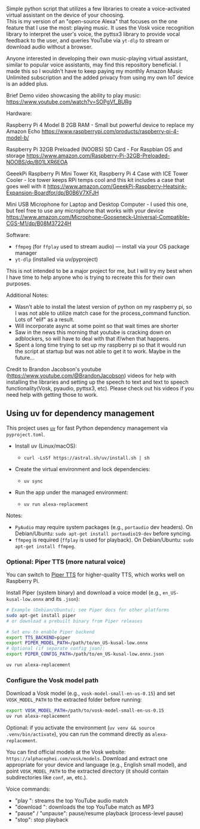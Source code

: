 Simple python script that utilizes a few libraries to create a voice-activated virtual assistant on the device of your choosing.   
This is my version of an "open-source Alexa" that focuses on the one feature that I use the most: playing music. It uses the Vosk voice recognition library
to interpret the user's voice, the pyttsx3 library to provide vocal feedback to the user, and queries YouTube via `yt-dlp` to stream or download audio without a browser.

Anyone interested in developing their own music-playing virtual assistant, similar to popular voice assistants, may find this repository beneficial. 
I made this so I wouldn't have to keep paying my monthly Amazon Music Unlimited subscription and the added privacy from using my own IoT device is an added plus.

Brief Demo video showcasing the ability to play music:
https://www.youtube.com/watch?v=SOPgVf_BURg

Hardware:

Raspberry Pi 4 Model B 2GB RAM - Small but powerful device to replace my Amazon Echo
https://www.raspberrypi.com/products/raspberry-pi-4-model-b/

Raspberry Pi 32GB Preloaded (NOOBS) SD Card - For Raspbian OS and storage
https://www.amazon.com/Raspberry-Pi-32GB-Preloaded-NOOBS/dp/B01LXR6EOA

GeeekPi Raspberry Pi Mini Tower Kit, Raspberry Pi 4 Case with ICE Tower Cooler - Ice tower keeps RPi temps cool and this kit includes a case that goes well with it
https://www.amazon.com/GeeekPi-Raspberry-Heatsink-Expansion-Boardfor/dp/B0B6V7XFJH

Mini USB Microphone for Laptop and Desktop Computer - I used this one, but feel free to use any microphone that works with your device
https://www.amazon.com/Microphone-Gooseneck-Universal-Compatible-CGS-M1/dp/B08M37224H

Software:

- `ffmpeg` (for `ffplay` used to stream audio) — install via your OS package manager
- `yt-dlp` (installed via uv/pyproject)


This is not intended to be a major project for me, but I will try my best when I have time to help anyone who is trying to recreate this for their own purposes.

Additional Notes: 
- Wasn't able to install the latest version of python on my raspberry pi, so I was not able to utilize match case for the process_command function.  Lots of "elif" as a result.
- Will incorporate async at some point so that wait times are shorter
- Saw in the news this morning that youtube is cracking down on adblockers, so will have to deal with that if/when that happens.
- Spent a long time trying to set up my raspberry pi so that it would run the script at startup but was not able to get it to work.  Maybe in the future...

Credit to Brandon Jacobson's youtube (https://www.youtube.com/@BrandonJacobson) videos for help with installing the libraries and setting up the 
speech to text and text to speech functionality(Vosk, pyaudio, pyttsx3, etc).  Please check out his videos if you need help with getting those to work.

## Using uv for dependency management

This project uses [`uv`](https://github.com/astral-sh/uv) for fast Python dependency management via `pyproject.toml`.

- Install uv (Linux/macOS):
  - `curl -LsSf https://astral.sh/uv/install.sh | sh`

- Create the virtual environment and lock dependencies:
  - `uv sync`

- Run the app under the managed environment:
  - `uv run alexa-replacement`

Notes:
- `PyAudio` may require system packages (e.g., `portaudio` dev headers). On Debian/Ubuntu: `sudo apt-get install portaudio19-dev` before syncing.
- `ffmpeg` is required (`ffplay` is used for playback). On Debian/Ubuntu: `sudo apt-get install ffmpeg`.

### Optional: Piper TTS (more natural voice)

You can switch to [Piper TTS](`https://github.com/rhasspy/piper`) for higher-quality TTS, which works well on Raspberry Pi.

Install Piper (system binary) and download a voice model (e.g., `en_US-kusal-low.onnx` and its `.json`):

```bash
# Example (Debian/Ubuntu); see Piper docs for other platforms
sudo apt-get install piper
# or download a prebuilt binary from Piper releases

# Set env to enable Piper backend
export TTS_BACKEND=piper
export PIPER_MODEL_PATH=/path/to/en_US-kusal-low.onnx
# Optional (if separate config json):
export PIPER_CONFIG_PATH=/path/to/en_US-kusal-low.onnx.json

uv run alexa-replacement
```

### Configure the Vosk model path

Download a Vosk model (e.g., `vosk-model-small-en-us-0.15`) and set `VOSK_MODEL_PATH` to the extracted folder before running:

```bash
export VOSK_MODEL_PATH=/path/to/vosk-model-small-en-us-0.15
uv run alexa-replacement
```

Optional: if you activate the environment (`uv venv && source .venv/bin/activate`), you can run the command directly as `alexa-replacement`.

You can find official models at the Vosk website: `https://alphacephei.com/vosk/models`.
Download and extract one appropriate for your device and language (e.g., English small model), and point `VOSK_MODEL_PATH` to the extracted directory (it should contain subdirectories like `conf`, `am`, etc.).

Voice commands:
- "play <query>": streams the top YouTube audio match
- "download <query>": downloads the top YouTube match as MP3
- "pause" / "unpause": pause/resume playback (process-level pause)
- "stop": stop playback
